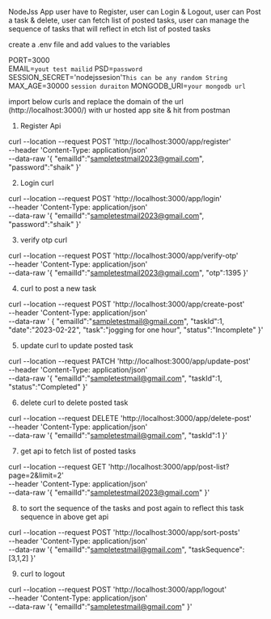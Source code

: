 NodeJss App 
user have to Register, 
user can Login & Logout, 
user can Post a task & delete, 
user can fetch list of posted tasks,
user can manage the sequence of tasks that will reflect in  etch list of posted tasks

create a .env file and add values to the variables 

PORT=3000   
EMAIL=``yout test mailid``
PSD=``password``
SESSION_SECRET='nodejssesion'``This can be any random String ``
MAX_AGE=30000 ``session duraiton``
MONGODB_URI=`your mongodb url`


import below curls and replace the domain of the url (http://localhost:3000/)  with ur hosted app site & hit from postman

1. Register Api

curl --location --request POST 'http://localhost:3000/app/register' \
--header 'Content-Type: application/json' \
--data-raw '{
    "emailId":"sampletestmail2023@gmail.com",
    "password":"shaik"
}'

2. Login curl

curl --location --request POST 'http://localhost:3000/app/login' \
--header 'Content-Type: application/json' \
--data-raw '{
    "emailId":"sampletestmail2023@gmail.com",
    "password":"shaik"
}'

3. verify otp curl 

curl --location --request POST 'http://localhost:3000/app/verify-otp' \
--header 'Content-Type: application/json' \
--data-raw '{
    "emailId":"sampletestmail2023@gmail.com",
    "otp":1395
    }'


4. curl to post a new task

curl --location --request POST 'http://localhost:3000/app/create-post' \
--header 'Content-Type: application/json' \
--data-raw '      {
    "emailId":"sampletestmail@gmail.com",
    "taskId":1,
    "date":"2023-02-22",
    "task":"jogging for one hour",
    "status":"Incomplete"
    }'

5. update curl to update posted task 

curl --location --request PATCH 'http://localhost:3000/app/update-post' \
--header 'Content-Type: application/json' \
--data-raw '{
        "emailId":"sampletestmail@gmail.com",
        "taskId":1,
    "status":"Completed"
}'

6. delete curl to delete posted task

curl --location --request DELETE 'http://localhost:3000/app/delete-post' \
--header 'Content-Type: application/json' \
--data-raw '{
        "emailId":"sampletestmail@gmail.com",
        "taskId":1
        }'

7. get api to fetch list of posted tasks

curl --location --request GET 'http://localhost:3000/app/post-list?page=2&limit=2' \
--header 'Content-Type: application/json' \
--data-raw '{
    "emailId":"sampletestmail2023@gmail.com"
}'

8. to sort the sequence of the tasks and post again to reflect this task sequence in above get api

curl --location --request POST 'http://localhost:3000/app/sort-posts' \
--header 'Content-Type: application/json' \
--data-raw '{
    "emailId":"sampletestmail@gmail.com",
    "taskSequence":[3,1,2]
}'

9. curl to logout 

curl --location --request POST 'http://localhost:3000/app/logout' \
--header 'Content-Type: application/json' \
--data-raw '{
    "emailId":"sampletestmail@gmail.com"
}'


